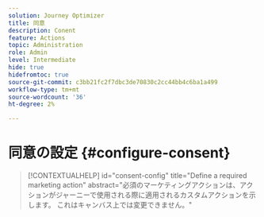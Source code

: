 ```yaml
---
solution: Journey Optimizer
title: 同意
description: Conent
feature: Actions
topic: Administration
role: Admin
level: Intermediate
hide: true
hidefromtoc: true
source-git-commit: c3bb21fc2f7dbc3de70830c2cc44bb4c6ba1a499
workflow-type: tm+mt
source-wordcount: '36'
ht-degree: 2%

---
```


# 同意の設定 {#configure-consent}

>[!CONTEXTUALHELP]
>id="consent-config"
>title="Define a required marketing action"
>abstract="必須のマーケティングアクションは、アクションがジャーニーで使用される際に適用されるカスタムアクションを示します。 これはキャンバス上では変更できません。"

